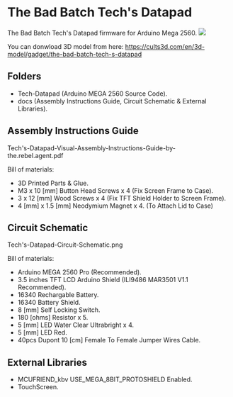 # The Bad Batch Tech's Datapad
The Bad Batch Tech's Datapad firmware for Arduino Mega 2560.
[![](https://files.cults3d.com/uploaders/14083317/illustration-file/d00f1ca8-f2a7-4ee1-a8b8-2fb5ebc503c4/Tech.Datapad.MKV.5.png)](https://cults3d.com/en/3d-model/gadget/the-bad-batch-tech-s-datapad)

You can donwload 3D model from here:
https://cults3d.com/en/3d-model/gadget/the-bad-batch-tech-s-datapad

## Folders
- Tech-Datapad (Arduino MEGA 2560 Source Code).
- docs (Assembly Instructions Guide, Circuit Schematic & External Libraries).
## Assembly Instructions Guide
Tech's-Datapad-Visual-Assembly-Instructions-Guide-by-the.rebel.agent.pdf

Bill of materials:
- 3D Printed Parts & Glue.
- M3 x 10 [mm] Button Head Screws x 4 (Fix Screen Frame to Case).
- 3 x 12 [mm] Wood Screws x 4 (Fix TFT Shield Holder to Screen Frame).
- 4 [mm] x 1.5 [mm] Neodymium Magnet x 4. (To Attach Lid to Case) 
## Circuit Schematic
Tech's-Datapad-Circuit-Schematic.png

Bill of materials:
- Arduino MEGA 2560 Pro (Recommended).
- 3.5 inches TFT LCD Arduino Shield (ILI9486 MAR3501 V1.1 Recommended).
- 16340 Rechargable Battery.
- 16340 Battery Shield.
- 8 [mm] Self Locking Switch.
- 180 [ohms] Resistor x 5.
- 5 [mm] LED Water Clear Ultrabright x 4.
- 5 [mm] LED Red.
- 40pcs Dupont 10 [cm] Female To Female Jumper Wires Cable.
## External Libraries
- MCUFRIEND_kbv USE_MEGA_8BIT_PROTOSHIELD Enabled.
- TouchScreen.
